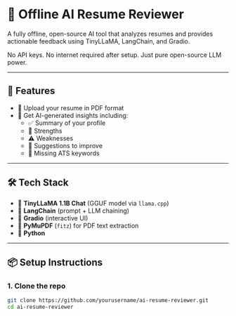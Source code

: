 # 🧠 Offline AI Resume Reviewer

A fully offline, open-source AI tool that analyzes resumes and provides actionable feedback using TinyLLaMA, LangChain, and Gradio.

No API keys. No internet required after setup. Just pure open-source LLM power.

---

## 🚀 Features

- 📄 Upload your resume in PDF format
- 🤖 Get AI-generated insights including:
  - ✅ Summary of your profile
  - 💪 Strengths
  - ⚠️ Weaknesses
  - 🔧 Suggestions to improve
  - 🔑 Missing ATS keywords

---

## 🛠️ Tech Stack

- 🧠 **TinyLLaMA 1.1B Chat** (GGUF model via `llama.cpp`)
- 🔗 **LangChain** (prompt + LLM chaining)
- 💬 **Gradio** (interactive UI)
- 📄 **PyMuPDF** (`fitz`) for PDF text extraction
- 🐍 **Python**

---

## 📦 Setup Instructions

### 1. Clone the repo

```bash
git clone https://github.com/yourusername/ai-resume-reviewer.git
cd ai-resume-reviewer
